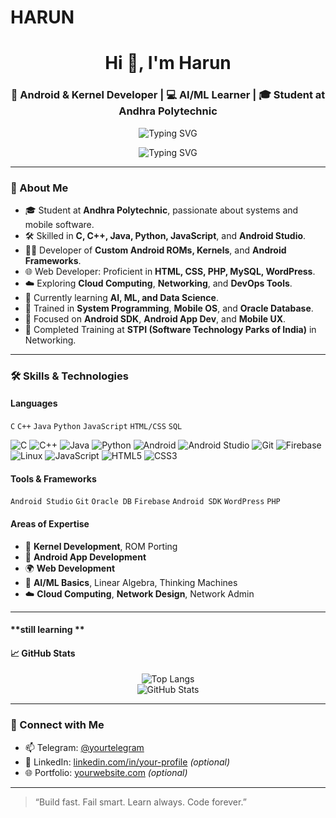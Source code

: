 # HARUN

<h1 align="center">Hi 👋, I'm Harun</h1>
<h3 align="center">📱 Android & Kernel Developer | 💻 AI/ML Learner | 🎓 Student at Andhra Polytechnic</h3>

<p align="center">
  <img src="https://readme-typing-svg.herokuapp.com?font=Fira+Code&weight=700&size=24&pause=1000&color=FFFF00&center=true&vCenter=true&width=500&height=60&lines=Student+Developer" alt="Typing SVG" />
</p>

<p align="center">
  <img src="https://readme-typing-svg.demolab.com?font=Fira+Code&weight=700&size=22&pause=1000&color=8E75B2&center=true&vCenter=true&width=550&height=60&lines=HARUN;Android+%7C+Kernel+Developer;ROM+Porter+%7C+System+Programmer" alt="Typing SVG" />
</p>




---

### 🚀 About Me

- 🎓 Student at **Andhra Polytechnic**, passionate about systems and mobile software.
- 🛠️ Skilled in **C, C++, Java, Python, JavaScript**, and **Android Studio**.
- 👨‍💻 Developer of **Custom Android ROMs, Kernels**, and **Android Frameworks**.
- 🌐 Web Developer: Proficient in **HTML, CSS, PHP, MySQL, WordPress**.
- ☁️ Exploring **Cloud Computing**, **Networking**, and **DevOps Tools**.
- 🤖 Currently learning **AI, ML, and Data Science**.
- 🧠 Trained in **System Programming**, **Mobile OS**, and **Oracle Database**.
- 📱 Focused on **Android SDK**, **Android App Dev**, and **Mobile UX**.
- 📡 Completed Training at **STPI (Software Technology Parks of India)** in Networking.

---

### 🛠️ Skills & Technologies

#### Languages
`C` `C++` `Java` `Python` `JavaScript` `HTML/CSS` `SQL`

![C](https://img.shields.io/badge/C-00599C?style=for-the-badge&logo=c&logoColor=white)
![C++](https://img.shields.io/badge/C++-00599C?style=for-the-badge&logo=c%2B%2B&logoColor=white)
![Java](https://img.shields.io/badge/Java-ED8B00?style=for-the-badge&logo=openjdk&logoColor=white)
![Python](https://img.shields.io/badge/Python-3776AB?style=for-the-badge&logo=python&logoColor=white)
![Android](https://img.shields.io/badge/Android-3DDC84?style=for-the-badge&logo=android&logoColor=white)
![Android Studio](https://img.shields.io/badge/Android%20Studio-3DDC84?style=for-the-badge&logo=android-studio&logoColor=white)
![Git](https://img.shields.io/badge/Git-F05032?style=for-the-badge&logo=git&logoColor=white)
![Firebase](https://img.shields.io/badge/Firebase-FFCA28?style=for-the-badge&logo=firebase&logoColor=black)
![Linux](https://img.shields.io/badge/Linux-FCC624?style=for-the-badge&logo=linux&logoColor=black)
![JavaScript](https://img.shields.io/badge/JavaScript-F7DF1E?style=for-the-badge&logo=javascript&logoColor=black)
![HTML5](https://img.shields.io/badge/HTML5-E34F26?style=for-the-badge&logo=html5&logoColor=white)
![CSS3](https://img.shields.io/badge/CSS3-1572B6?style=for-the-badge&logo=css3&logoColor=white)

#### Tools & Frameworks
`Android Studio` `Git` `Oracle DB` `Firebase` `Android SDK` `WordPress` `PHP`

#### Areas of Expertise
- 🔧 **Kernel Development**, ROM Porting
- 📱 **Android App Development**
- 🌍 **Web Development**
- 🧠 **AI/ML Basics**, Linear Algebra, Thinking Machines
- ☁️ **Cloud Computing**, **Network Design**, Network Admin

---
#### **still learning **


#### 📈 GitHub Stats

<p align="center">
  <img src="https://github-readme-stats.vercel.app/api/top-langs/?username=your-github-username&layout=compact&theme=tokyonight" alt="Top Langs">
  <br/>
  <img src="https://github-readme-stats.vercel.app/api?username=your-github-username&show_icons=true&theme=tokyonight" alt="GitHub Stats">
</p>

---

### 🔗 Connect with Me

- 📫 Telegram: [@yourtelegram](https://t.me/yourtelegram)
- 💼 LinkedIn: [linkedin.com/in/your-profile](https://linkedin.com/in/your-profile) *(optional)*  
- 🌐 Portfolio: [yourwebsite.com](https://yourwebsite.com) *(optional)*

---

> “Build fast. Fail smart. Learn always. Code forever.”



